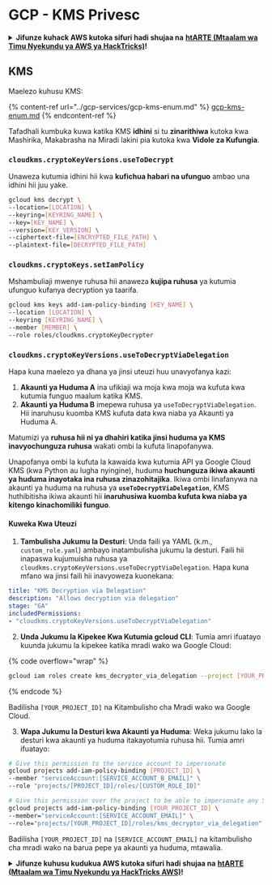 # GCP - KMS Privesc

<details>

<summary><strong>Jifunze kuhack AWS kutoka sifuri hadi shujaa na</strong> <a href="https://training.hacktricks.xyz/courses/arte"><strong>htARTE (Mtaalam wa Timu Nyekundu ya AWS ya HackTricks)</strong></a><strong>!</strong></summary>

Njia nyingine za kusaidia HackTricks:

* Ikiwa unataka kuona **kampuni yako ikitangazwa kwenye HackTricks** au **kupakua HackTricks kwa PDF** Angalia [**MIPANGO YA KUJIUNGA**](https://github.com/sponsors/carlospolop)!
* Pata [**bidhaa rasmi za PEASS & HackTricks**](https://peass.creator-spring.com)
* Gundua [**Familia ya PEASS**](https://opensea.io/collection/the-peass-family), mkusanyiko wetu wa [**NFTs**](https://opensea.io/collection/the-peass-family) za kipekee
* **Jiunge na** 💬 [**Kikundi cha Discord**](https://discord.gg/hRep4RUj7f) au kikundi cha [**telegram**](https://t.me/peass) au **nifuata** kwenye **Twitter** 🐦 [**@carlospolopm**](https://twitter.com/carlospolopm)**.**
* **Shiriki mbinu zako za kuhack kwa kuwasilisha PRs kwa** [**HackTricks**](https://github.com/carlospolop/hacktricks) na [**HackTricks Cloud**](https://github.com/carlospolop/hacktricks-cloud) repos za github.

</details>

## KMS

Maelezo kuhusu KMS:

{% content-ref url="../gcp-services/gcp-kms-enum.md" %}
[gcp-kms-enum.md](../gcp-services/gcp-kms-enum.md)
{% endcontent-ref %}

Tafadhali kumbuka kuwa katika KMS **idhini** si tu **zinarithiwa** kutoka kwa Mashirika, Makabrasha na Miradi lakini pia kutoka kwa **Vidole za Kufungia**.

### `cloudkms.cryptoKeyVersions.useToDecrypt`

Unaweza kutumia idhini hii kwa **kufichua habari na ufunguo** ambao una idhini hii juu yake.
```bash
gcloud kms decrypt \
--location=[LOCATION] \
--keyring=[KEYRING_NAME] \
--key=[KEY_NAME] \
--version=[KEY_VERSION] \
--ciphertext-file=[ENCRYPTED_FILE_PATH] \
--plaintext-file=[DECRYPTED_FILE_PATH]
```
### `cloudkms.cryptoKeys.setIamPolicy`

Mshambuliaji mwenye ruhusa hii anaweza **kujipa ruhusa** ya kutumia ufunguo kufanya decryption ya taarifa.
```bash
gcloud kms keys add-iam-policy-binding [KEY_NAME] \
--location [LOCATION] \
--keyring [KEYRING_NAME] \
--member [MEMBER] \
--role roles/cloudkms.cryptoKeyDecrypter
```
### `cloudkms.cryptoKeyVersions.useToDecryptViaDelegation`

Hapa kuna maelezo ya dhana ya jinsi uteuzi huu unavyofanya kazi:

1. **Akaunti ya Huduma A** ina ufikiaji wa moja kwa moja wa kufuta kwa kutumia funguo maalum katika KMS.
2. **Akaunti ya Huduma B** imepewa ruhusa ya `useToDecryptViaDelegation`. Hii inaruhusu kuomba KMS kufuta data kwa niaba ya Akaunti ya Huduma A.

Matumizi ya **ruhusa hii ni ya dhahiri katika jinsi huduma ya KMS inavyochunguza ruhusa** wakati ombi la kufuta linapofanywa.

Unapofanya ombi la kufuta la kawaida kwa kutumia API ya Google Cloud KMS (kwa Python au lugha nyingine), huduma **huchunguza ikiwa akaunti ya huduma inayotaka ina ruhusa zinazohitajika**. Ikiwa ombi linafanywa na akaunti ya huduma na ruhusa ya **`useToDecryptViaDelegation`**, KMS huthibitisha ikiwa akaunti hii **inaruhusiwa kuomba kufuta kwa niaba ya kitengo kinachomiliki funguo**.

#### Kuweka Kwa Uteuzi

1. **Tambulisha Jukumu la Desturi**: Unda faili ya YAML (k.m., `custom_role.yaml`) ambayo inatambulisha jukumu la desturi. Faili hii inapaswa kujumuisha ruhusa ya `cloudkms.cryptoKeyVersions.useToDecryptViaDelegation`. Hapa kuna mfano wa jinsi faili hii inavyoweza kuonekana:
```yaml
title: "KMS Decryption via Delegation"
description: "Allows decryption via delegation"
stage: "GA"
includedPermissions:
- "cloudkms.cryptoKeyVersions.useToDecryptViaDelegation"
```
2. **Unda Jukumu la Kipekee Kwa Kutumia gcloud CLI**: Tumia amri ifuatayo kuunda jukumu la kipekee katika mradi wako wa Google Cloud:

{% code overflow="wrap" %}
```bash
gcloud iam roles create kms_decryptor_via_delegation --project [YOUR_PROJECT_ID] --file custom_role.yaml
```
{% endcode %}

Badilisha `[YOUR_PROJECT_ID]` na Kitambulisho cha Mradi wako wa Google Cloud.

3. **Wapa Jukumu la Desturi kwa Akaunti ya Huduma**: Weka jukumu lako la desturi kwa akaunti ya huduma itakayotumia ruhusa hii. Tumia amri ifuatayo:
```bash
# Give this permission to the service account to impersonate
gcloud projects add-iam-policy-binding [PROJECT_ID] \
--member "serviceAccount:[SERVICE_ACCOUNT_B_EMAIL]" \
--role "projects/[PROJECT_ID]/roles/[CUSTOM_ROLE_ID]"

# Give this permission over the project to be able to impersonate any SA
gcloud projects add-iam-policy-binding [YOUR_PROJECT_ID] \
--member="serviceAccount:[SERVICE_ACCOUNT_EMAIL]" \
--role="projects/[YOUR_PROJECT_ID]/roles/kms_decryptor_via_delegation"
```
Badilisha `[YOUR_PROJECT_ID]` na `[SERVICE_ACCOUNT_EMAIL]` na kitambulisho cha mradi wako na barua pepe ya akaunti ya huduma, mtawalia.

<details>

<summary><strong>Jifunze kuhusu kudukua AWS kutoka sifuri hadi shujaa na</strong> <a href="https://training.hacktricks.xyz/courses/arte"><strong>htARTE (Mtaalam wa Timu Nyekundu ya HackTricks AWS)</strong></a><strong>!</strong></summary>

Njia nyingine za kusaidia HackTricks:

* Ikiwa unataka kuona **kampuni yako ikitangazwa kwenye HackTricks** au **kupakua HackTricks kwa PDF** Angalia [**MIPANGO YA KUJIUNGA**](https://github.com/sponsors/carlospolop)!
* Pata [**bidhaa rasmi za PEASS & HackTricks**](https://peass.creator-spring.com)
* Gundua [**Familia ya PEASS**](https://opensea.io/collection/the-peass-family), mkusanyiko wetu wa [**NFTs**](https://opensea.io/collection/the-peass-family) ya kipekee
* **Jiunge na** 💬 [**Kikundi cha Discord**](https://discord.gg/hRep4RUj7f) au kikundi cha [**telegram**](https://t.me/peass) au **fuata** kwenye **Twitter** 🐦 [**@carlospolopm**](https://twitter.com/carlospolopm)**.**
* **Shiriki mbinu zako za kudukua kwa kuwasilisha PRs kwa** [**HackTricks**](https://github.com/carlospolop/hacktricks) na [**HackTricks Cloud**](https://github.com/carlospolop/hacktricks-cloud) repos za github.

</details>
